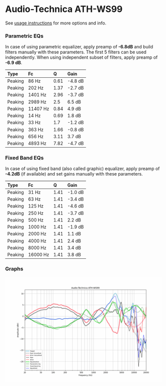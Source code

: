# Audio-Technica ATH-WS99
See [usage instructions](https://github.com/jaakkopasanen/AutoEq#usage) for more options and info.

### Parametric EQs
In case of using parametric equalizer, apply preamp of **-6.8dB** and build filters manually
with these parameters. The first 5 filters can be used independently.
When using independent subset of filters, apply preamp of **-6.9 dB**.

| Type    | Fc       |    Q | Gain    |
|:--------|:---------|:-----|:--------|
| Peaking | 86 Hz    | 0.61 | -4.8 dB |
| Peaking | 202 Hz   | 1.37 | -2.7 dB |
| Peaking | 1401 Hz  | 2.96 | -3.7 dB |
| Peaking | 2989 Hz  | 2.5  | 6.5 dB  |
| Peaking | 11407 Hz | 0.84 | 4.9 dB  |
| Peaking | 14 Hz    | 0.69 | 1.8 dB  |
| Peaking | 33 Hz    | 1.7  | -1.2 dB |
| Peaking | 363 Hz   | 1.66 | -0.8 dB |
| Peaking | 656 Hz   | 3.11 | 3.7 dB  |
| Peaking | 4893 Hz  | 7.82 | -4.7 dB |

### Fixed Band EQs
In case of using fixed band (also called graphic) equalizer, apply preamp of **-4.2dB**
(if available) and set gains manually with these parameters.

| Type    | Fc       |    Q | Gain    |
|:--------|:---------|:-----|:--------|
| Peaking | 31 Hz    | 1.41 | -1.0 dB |
| Peaking | 63 Hz    | 1.41 | -3.4 dB |
| Peaking | 125 Hz   | 1.41 | -4.6 dB |
| Peaking | 250 Hz   | 1.41 | -3.7 dB |
| Peaking | 500 Hz   | 1.41 | 2.2 dB  |
| Peaking | 1000 Hz  | 1.41 | -1.9 dB |
| Peaking | 2000 Hz  | 1.41 | 1.1 dB  |
| Peaking | 4000 Hz  | 1.41 | 2.4 dB  |
| Peaking | 8000 Hz  | 1.41 | 3.4 dB  |
| Peaking | 16000 Hz | 1.41 | 3.8 dB  |

### Graphs
![](./Audio-Technica%20ATH-WS99.png)